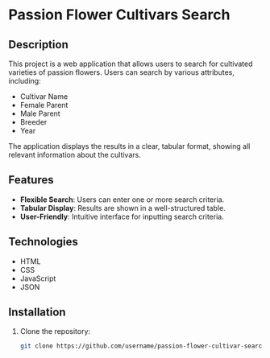 # Passion Flower Cultivars Search

## Description

This project is a web application that allows users to search for cultivated varieties of passion flowers. Users can search by various attributes, including:

- Cultivar Name
- Female Parent
- Male Parent
- Breeder
- Year

The application displays the results in a clear, tabular format, showing all relevant information about the cultivars.

## Features

- **Flexible Search**: Users can enter one or more search criteria.
- **Tabular Display**: Results are shown in a well-structured table.
- **User-Friendly**: Intuitive interface for inputting search criteria.

## Technologies

- HTML
- CSS
- JavaScript
- JSON

## Installation

1. Clone the repository:
   ```bash
   git clone https://github.com/username/passion-flower-cultivar-search.git
   ```
